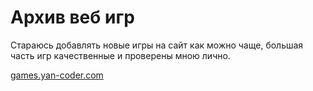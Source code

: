 # Архив веб игр

Стараюсь добавлять новые игры на сайт как можно чаще, большая часть игр качественные и проверены мною лично.


[games.yan-coder.com](https://games.yan-coder.com)